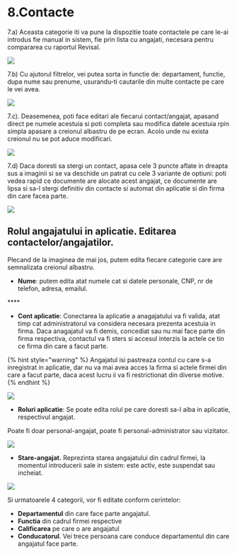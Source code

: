 # 8.Contacte

7.a\) Aceasta categorie iti va pune la dispozitie toate contactele pe care le-ai introdus fie manual in sistem, fie prin lista cu angajati, necesara pentru compararea cu raportul Revisal.

![](../.gitbook/assets/contacte3.jpg)



7.b\) Cu ajutorul filtrelor, vei putea sorta in functie de: departament, functie,  dupa nume sau prenume, usurandu-ti cautarile din multe contacte pe care le vei avea.



![](../.gitbook/assets/image%20%285%29.png)



7.c\). Deasemenea, poti face editari ale fiecarui contact/angajat, apasand direct pe numele acestuia si poti completa sau modifica datele acestuia rpin simpla apasare a creionul albastru de pe ecran. Acolo unde nu exista creionul nu se pot aduce modificari.

![](../.gitbook/assets/image%20%28109%29.png)



7.d\) Daca doresti sa stergi un contact, apasa cele 3 puncte aflate in dreapta sus a imaginii si se va deschide un patrat cu cele 3 variante de optiuni: poti vedea rapid ce documente are alocate acest angajat, ce documente are lipsa si sa-l stergi definitiv din contacte si automat din aplicatie si din firma din care facea parte.



![](../.gitbook/assets/image%20%2874%29.png)



## Rolul angajatului in aplicatie. Editarea contactelor/angajatilor.

Plecand de la imaginea de mai jos, putem edita fiecare categorie care are semnalizata creionul albastru.

*  **Nume**: putem edita atat numele cat si datele personale, CNP, nr de telefon, adresa, emailul.

\*\*\*\*

* **Cont aplicatie**: Conectarea la aplicatie a anagajatului va fi valida, atat timp cat administratorul va considera necesara prezenta acestuia in firma. Daca anagajatul va fi demis, concediat sau nu mai face parte din firma respectiva, contactul va fi sters si accesul interzis la actele ce tin ce firma din care a facut parte.

{% hint style="warning" %}
Angajatul isi pastreaza contul cu care s-a inregistrat in aplicatie, dar nu va mai avea acces la firma si actele firmei din care a facut parte, daca acest lucru ii va fi restrictionat din diverse motive.
{% endhint %}



![](../.gitbook/assets/image%20%2862%29.png)

* **Roluri aplicatie**: Se poate edita rolul pe care doresti sa-l aiba in aplicatie, respectivul angajat.

Poate fi doar personal-angajat, poate fi personal-administrator sau vizitator.



![](../.gitbook/assets/image%20%2861%29.png)



* **Stare-angajat.** Reprezinta starea angajatului din cadrul firmei, la momentul introducerii sale in sistem: este activ, este suspendat sau incheiat.

![](../.gitbook/assets/stare2.jpg)

Si urmatoarele 4 categorii, vor fi editate conform cerintelor:

* **Departamentul** din care face parte angajatul.
* **Functia** din cadrul firmei respective
* **Calificarea** pe care o are angajatul
* **Conducatorul**. Vei trece persoana care conduce departamentul din care angajatul face parte.









